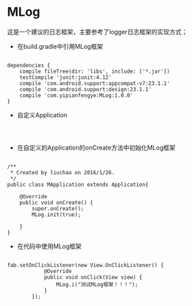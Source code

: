 # MLog

这是一个建议的日志框架，主要参考了logger日志框架的实现方式；

- 在build.gradle中引用MLog框架
<pre><code>
dependencies {
    compile fileTree(dir: 'libs', include: ['*.jar'])
    testCompile 'junit:junit:4.12'
    compile 'com.android.support:appcompat-v7:23.1.1'
    compile 'com.android.support:design:23.1.1'
    compile 'com.yipianfengye:MLog:1.0.0'
}
</code></pre>

- 自定义Application

<pre><code>
<application
        android:name=".MApplication"
        android:allowBackup="true"
        android:icon="@mipmap/ic_launcher"
        android:label="@string/app_name"
        android:supportsRtl="true"
        android:theme="@style/AppTheme" >
</code></pre>
        
- 在自定义的Application的onCreate方法中初始化MLog框架

<pre><code>
/**
 * Created by liuchao on 2016/1/26.
 */
public class MApplication extends Application{

    @Override
    public void onCreate() {
        super.onCreate();
        MLog.init(true);

    }
}
</code></pre>

- 在代码中使用MLog框架

<pre><code>
fab.setOnClickListener(new View.OnClickListener() {
            @Override
            public void onClick(View view) {
                MLog.i("测试MLog框架！！！");
            }
        });

</code></pre>
